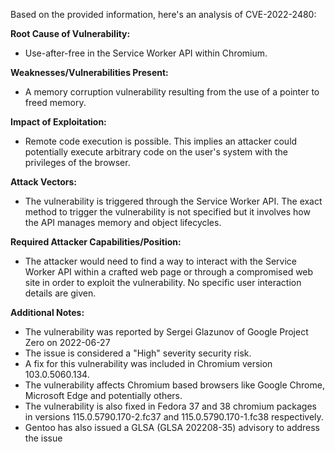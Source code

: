 Based on the provided information, here's an analysis of CVE-2022-2480:

**Root Cause of Vulnerability:**
- Use-after-free in the Service Worker API within Chromium.

**Weaknesses/Vulnerabilities Present:**
- A memory corruption vulnerability resulting from the use of a pointer to freed memory.

**Impact of Exploitation:**
- Remote code execution is possible. This implies an attacker could potentially execute arbitrary code on the user's system with the privileges of the browser.

**Attack Vectors:**
-  The vulnerability is triggered through the Service Worker API. The exact method to trigger the vulnerability is not specified but it involves how the API manages memory and object lifecycles.

**Required Attacker Capabilities/Position:**
- The attacker would need to find a way to interact with the Service Worker API within a crafted web page or through a compromised web site in order to exploit the vulnerability. No specific user interaction details are given.

**Additional Notes:**
- The vulnerability was reported by Sergei Glazunov of Google Project Zero on 2022-06-27
- The issue is considered a "High" severity security risk.
- A fix for this vulnerability was included in Chromium version 103.0.5060.134.
- The vulnerability affects Chromium based browsers like Google Chrome, Microsoft Edge and potentially others.
- The vulnerability is also fixed in Fedora 37 and 38 chromium packages in versions 115.0.5790.170-2.fc37 and 115.0.5790.170-1.fc38 respectively.
- Gentoo has also issued a GLSA (GLSA 202208-35) advisory to address the issue
